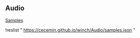 ## Audio

[Samples](samples.json)

!reslist " https://cecemin.github.io/winch/Audio/samples.json "



